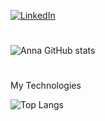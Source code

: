 
[![LinkedIn](https://img.shields.io/badge/LinkedIn-0077B5?style=for-the-badge&logo=linkedin&logoColor=white)](https://github.com/annaszz)
#

![Anna GitHub stats](https://github-readme-stats.vercel.app/api?username=annaszz&_icons=true&theme=dracula)
#

My Technologies 

![Top Langs](https://github-readme-stats.vercel.app/api/top-langs/?username=annaszz&layout=compact&theme=dracula)

<!--
**annaszz/annaszz** is a ✨ _special_ ✨ repository because its `README.md` (this file) appears on your GitHub profile.

Here are some ideas to get you started:

- 🔭 I’m currently working on ...
- 🌱 I’m currently learning ...
- 👯 I’m looking to collaborate on ...
- 🤔 I’m looking for help with ...
- 💬 Ask me about ...
- 📫 How to reach me: ...
- 😄 Pronouns: ...
- ⚡ Fun fact: ...
-->
